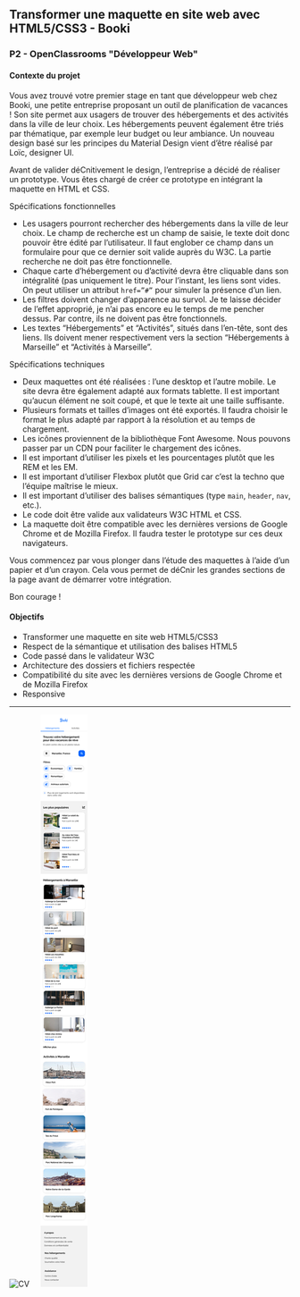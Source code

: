 ## Transformer une maquette en site web avec HTML5/CSS3 - Booki
### P2 - OpenClassrooms "Développeur Web"
#### Contexte du projet

Vous avez trouvé votre premier stage en tant que développeur web chez Booki, une petite entreprise proposant un outil de planification de vacances ! Son site permet aux usagers de trouver des hébergements et des activités dans la ville de leur choix. Les hébergements peuvent également être triés par thématique, par exemple leur budget ou leur ambiance. Un nouveau design basé sur les principes du Material Design vient d’être réalisé par Loïc, designer UI.

Avant de valider déCnitivement le design, l’entreprise a décidé de réaliser un prototype. Vous êtes chargé de créer ce prototype en intégrant la maquette en HTML et CSS.

Spécifications fonctionnelles
- Les usagers pourront rechercher des hébergements dans la ville de leur choix. Le champ de recherche est un champ de saisie, le texte doit donc pouvoir être édité par l’utilisateur. Il faut englober ce champ dans un formulaire pour que ce dernier soit valide auprès du W3C. La partie recherche ne doit pas être fonctionnelle.
- Chaque carte d’hébergement ou d’activité devra être cliquable dans son intégralité (pas uniquement le titre). Pour l’instant, les liens sont vides. On peut utiliser un attribut `href=”#”` pour simuler la présence d’un lien.
- Les filtres doivent changer d’apparence au survol. Je te laisse décider de l’effet approprié, je n’ai pas encore eu le temps de me pencher dessus. Par contre, ils ne doivent pas être fonctionnels.
- Les textes “Hébergements” et “Activités”, situés dans l’en-tête, sont des liens. Ils doivent mener respectivement vers la section “Hébergements à Marseille” et “Activités à Marseille”.

Spécifications techniques
- Deux maquettes ont été réalisées : l’une desktop et l’autre mobile. Le site devra être également adapté aux formats tablette. Il est important qu’aucun élément ne soit coupé, et que le texte ait une taille suffisante.
- Plusieurs formats et tailles d’images ont été exportés. Il faudra choisir le format le plus adapté par rapport à la résolution et au temps de chargement.
- Les icônes proviennent de la bibliothèque Font Awesome. Nous pouvons passer par un CDN pour faciliter le chargement des icônes.
- Il est important d’utiliser les pixels et les pourcentages plutôt que les REM et les EM.
- Il est important d’utiliser Flexbox plutôt que Grid car c’est la techno que l’équipe maîtrise le mieux.
- Il est important d’utiliser des balises sémantiques (type `main`, `header`, `nav`, etc.).
- Le code doit être valide aux validateurs W3C HTML et CSS.
- La maquette doit être compatible avec les dernières versions de Google Chrome et de Mozilla Firefox. Il faudra tester le prototype sur ces deux navigateurs.

Vous commencez par vous plonger dans l’étude des maquettes à l’aide d’un papier et d’un crayon. Cela vous permet de déCnir les grandes sections de la page avant de démarrer votre intégration.

Bon courage !

#### Objectifs
- Transformer une maquette en site web HTML5/CSS3
- Respect de la sémantique et utilisation des balises HTML5
- Code passé dans le validateur W3C
- Architecture des dossiers et fichiers respectée
- Compatibilité du site avec les dernières versions de Google Chrome et de Mozilla Firefox
- Responsive

---

![CV](/public/assets/Desktop%20-%201.png)
&nbsp;
&nbsp;
![CV](/public/assets/iPhone%208%20-%201.png)
